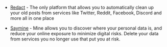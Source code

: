 -   [Redact](https://redact.dev/) - The only platform that allows you to automatically clean up your old posts from services like Twitter, Reddit, Facebook, Discord and more all in one place

-   [Saymine](https://www.saymine.com/) - Mine allows you to discover where your personal data is, and reduce your online exposure to minimize digital risks. Delete your data from services you no longer use that put you at risk.
